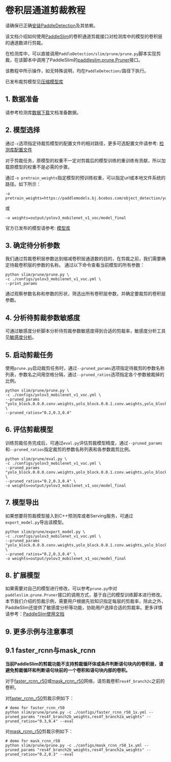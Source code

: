 # 卷积层通道剪裁教程

请确保已正确[安装PaddleDetection](../../docs/tutorials/INSTALL_cn.md)及其依赖。

该文档介绍如何使用[PaddleSlim](https://paddlepaddle.github.io/PaddleSlim)的卷积通道剪裁接口对检测库中的模型的卷积层的通道数进行剪裁。

在检测库中，可以直接调用`PaddleDetection/slim/prune/prune.py`脚本实现剪裁，在该脚本中调用了PaddleSlim的[paddleslim.prune.Pruner](https://paddlepaddle.github.io/PaddleSlim/api/prune_api/#Pruner)接口。

该教程中所示操作，如无特殊说明，均在`PaddleDetection/`路径下执行。

已发布裁剪模型见[压缩模型库](../README.md)

## 1. 数据准备

请参考检测库[数据下载](../../docs/tutorials/INSTALL_cn.md)文档准备数据。

## 2. 模型选择

通过`-c`选项指定待裁剪模型的配置文件的相对路径，更多可选配置文件请参考: [检测库配置文件](https://github.com/PaddlePaddle/PaddleDetection/tree/release/0.1/configs)

对于剪裁任务，原模型的权重不一定对剪裁后的模型训练的重训练有贡献，所以加载原模型的权重不是必需的步骤。

通过`-o pretrain_weights`指定模型的预训练权重，可以指定url或本地文件系统的路径。如下所示：

```
-o pretrain_weights=https://paddlemodels.bj.bcebos.com/object_detection/yolov3_mobilenet_v1_voc.tar
```

或

```
-o weights=output/yolov3_mobilenet_v1_voc/model_final
```

官方已发布的模型请参考: [模型库](https://github.com/PaddlePaddle/PaddleDetection/blob/release/0.1/docs/README.md)

## 3. 确定待分析参数

我们通过剪裁卷积层参数达到缩减卷积层通道数的目的，在剪裁之前，我们需要确定待裁卷积层的参数的名称。
通过以下命令查看当前模型的所有参数：

```
python slim/prune/prune.py \
-c ./configs/yolov3_mobilenet_v1_voc.yml \
--print_params
```

通过观察参数名称和参数的形状，筛选出所有卷积层参数，并确定要裁剪的卷积层参数。

## 4. 分析待剪裁参数敏感度

可通过敏感度分析脚本分析待剪裁参数敏感度得到合适的剪裁率，敏感度分析工具见[敏感度分析](../sensitive/README.md)。

## 5. 启动剪裁任务

使用`prune.py`启动裁剪任务时，通过`--pruned_params`选项指定待裁剪的参数名称列表，参数名之间用空格分隔，通过`--pruned_ratios`选项指定各个参数被裁掉的比例。

```
python slim/prune/prune.py \
-c ./configs/yolov3_mobilenet_v1_voc.yml \
--pruned_params "yolo_block.0.0.0.conv.weights,yolo_block.0.0.1.conv.weights,yolo_block.0.1.0.conv.weights" \
--pruned_ratios="0.2,0.3,0.4"
```

## 6. 评估剪裁模型

训练剪裁任务完成后，可通过`eval.py`评估剪裁模型精度，通过`--pruned_params`和`--pruned_ratios`指定裁剪的参数名称列表和各参数裁剪比例。

```
python slim/prune/eval.py \
-c ./configs/yolov3_mobilenet_v1_voc.yml \
--pruned_params "yolo_block.0.0.0.conv.weights,yolo_block.0.0.1.conv.weights,yolo_block.0.1.0.conv.weights" \
--pruned_ratios="0.2,0.3,0.4" \
-o weights=output/yolov3_mobilenet_v1_voc/model_final
```

## 7. 模型导出

如果想要将剪裁模型接入到C++预测库或者Serving服务，可通过`export_model.py`导出该模型。

```
python slim/prune/export_model.py \
-c ./configs/yolov3_mobilenet_v1_voc.yml \
--pruned_params "yolo_block.0.0.0.conv.weights,yolo_block.0.0.1.conv.weights,yolo_block.0.1.0.conv.weights" \
--pruned_ratios="0.2,0.3,0.4" \
-o weights=output/yolov3_mobilenet_v1_voc/model_final
```

## 8. 扩展模型

如果需要对自己的模型进行修改，可以参考`prune.py`中对`paddleslim.prune.Pruner`接口的调用方式，基于自己的模型训练脚本进行修改。
本节我们介绍的剪裁示例，需要用户根据先验知识指定每层的剪裁率，除此之外，PaddleSlim还提供了敏感度分析等功能，协助用户选择合适的剪裁率。更多详情请参考：[PaddleSlim使用文档](https://paddlepaddle.github.io/PaddleSlim/)

## 9. 更多示例与注意事项

## 9.1 faster_rcnn与mask_rcnn

**当前PaddleSlim的剪裁功能不支持剪裁循环体或条件判断语句块内的卷积层，请避免剪裁循环和判断语句块前的一个卷积和语句块内部的卷积。**

对于[faster_rcnn_r50](../../configs/faster_rcnn_r50_1x.yml)或[mask_rcnn_r50](../../configs/mask_rcnn_r50_1x.yml)网络，请剪裁卷积`res4f_branch2c`之前的卷积。

对[faster_rcnn_r50](../../configs/faster_rcnn_r50_1x.yml)剪裁示例如下：

```
# demo for faster_rcnn_r50
python slim/prune/prune.py -c ./configs/faster_rcnn_r50_1x.yml --pruned_params "res4f_branch2b_weights,res4f_branch2a_weights" --pruned_ratios="0.3,0.4" --eval
```

对[mask_rcnn_r50](../../configs/mask_rcnn_r50_1x.yml)剪裁示例如下：

```
# demo for mask_rcnn_r50
python slim/prune/prune.py -c ./configs/mask_rcnn_r50_1x.yml --pruned_params "res4f_branch2b_weights,res4f_branch2a_weights" --pruned_ratios="0.2,0.3" --eval

```
